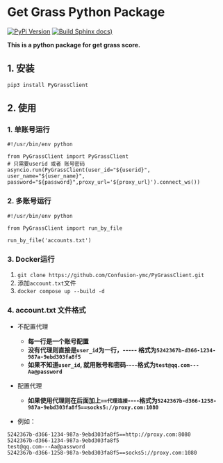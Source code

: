 # Get Grass Python Package
[![PyPi Version](https://img.shields.io/pypi/v/PyGrassClient?color=green)](https://pypi.python.org/pypi/PyGrassClient/)
[![Build Sphinx docs)](https://github.com/Confusion-ymc/PyGrassClient/actions/workflows/python-publish.yml/badge.svg)](https://github.com/Confusion-ymc/PyGrassClient/actions/workflows/python-publish.yml)

**This is a python package for get grass score.**

## 1. 安装
```
pip3 install PyGrassClient
```
## 2. 使用
### **1. 单账号运行**
 ```
 #!/usr/bin/env python
 
 from PyGrassClient import PyGrassClient
 # 只需要userid 或者 账号密码
 asyncio.run(PyGrassClient(user_id="${userid}", user_name="${user_name}", password="${password}",proxy_url='${proxy_url}').connect_ws())
 ```
### **2. 多账号运行**
 ```
 #!/usr/bin/env python
 
 from PyGrassClient import run_by_file
 
 run_by_file('accounts.txt')
 ```

### **3. Docker运行**
 
1. `git clone https://github.com/Confusion-ymc/PyGrassClient.git`
2. 添加`account.txt`文件
3. `docker compose up --build -d`

### 4. account.txt 文件格式
- 不配置代理
  - **每一行是一个账号配置** 
  - **没有代理则直接是`user_id`为一行，----- 格式为`5242367b-d366-1234-987a-9ebd303fa8f5`**
  - **如果不知道`user_id`, 就用账号和密码----格式为`test@qq.com---Aa@password`**
- 配置代理
  - **如果使用代理则在后面加上`==代理连接`----格式为`5242367b-d366-1258-987a-9ebd303fa8f5==socks5://proxy.com:1080`**


- 例如：
 ```text
5242367b-d366-1234-987a-9ebd303fa8f5==http://proxy.com:8080
5242367b-d366-1234-987a-9ebd303fa8f5
test@qq.com---Aa@password 
5242367b-d366-1258-987a-9ebd303fa8f5==socks5://proxy.com:1080
 ```